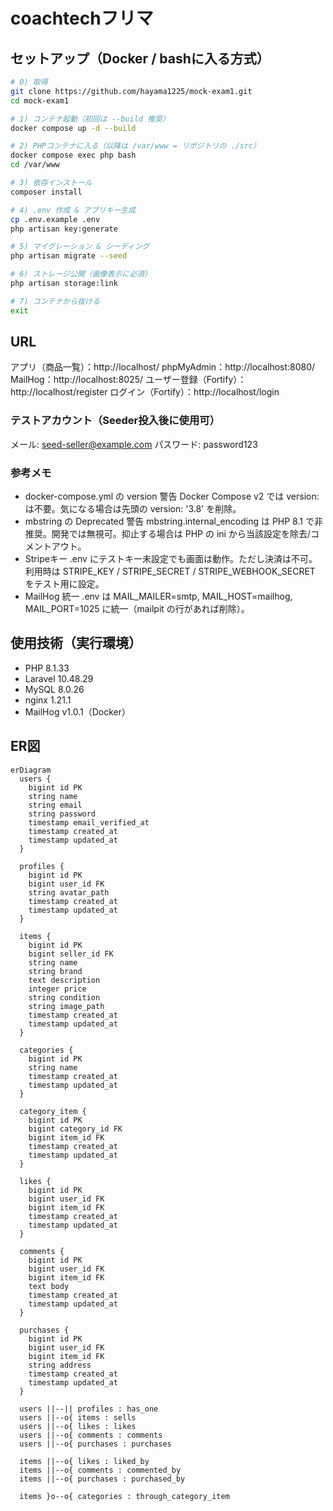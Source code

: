 # coachtechフリマ

## セットアップ（Docker / bashに入る方式）

```bash
# 0) 取得
git clone https://github.com/hayama1225/mock-exam1.git
cd mock-exam1

# 1) コンテナ起動（初回は --build 推奨）
docker compose up -d --build

# 2) PHPコンテナに入る（以降は /var/www = リポジトリの ./src）
docker compose exec php bash
cd /var/www

# 3) 依存インストール
composer install

# 4) .env 作成 & アプリキー生成
cp .env.example .env
php artisan key:generate

# 5) マイグレーション & シーディング
php artisan migrate --seed

# 6) ストレージ公開（画像表示に必須）
php artisan storage:link

# 7) コンテナから抜ける
exit
```
## URL
アプリ（商品一覧）：http://localhost/
phpMyAdmin：http://localhost:8080/
MailHog：http://localhost:8025/
ユーザー登録（Fortify）：http://localhost/register
ログイン（Fortify）：http://localhost/login

### テストアカウント（Seeder投入後に使用可）
メール: seed-seller@example.com
パスワード: password123

### 参考メモ
- docker-compose.yml の version 警告
    Docker Compose v2 では version: は不要。気になる場合は先頭の version: '3.8' を削除。
- mbstring の Deprecated 警告
    mbstring.internal_encoding は PHP 8.1 で非推奨。開発では無視可。抑止する場合は PHP の ini から当該設定を除去/コメントアウト。
- Stripeキー
    .env にテストキー未設定でも画面は動作。ただし決済は不可。利用時は STRIPE_KEY / STRIPE_SECRET / STRIPE_WEBHOOK_SECRET をテスト用に設定。
- MailHog 統一
    .env は MAIL_MAILER=smtp, MAIL_HOST=mailhog, MAIL_PORT=1025 に統一（mailpit の行があれば削除）。

## 使用技術（実行環境）
- PHP 8.1.33
- Laravel 10.48.29
- MySQL 8.0.26
- nginx 1.21.1
- MailHog v1.0.1（Docker）

## ER図
```mermaid
erDiagram
  users {
    bigint id PK
    string name
    string email
    string password
    timestamp email_verified_at
    timestamp created_at
    timestamp updated_at
  }

  profiles {
    bigint id PK
    bigint user_id FK
    string avatar_path
    timestamp created_at
    timestamp updated_at
  }

  items {
    bigint id PK
    bigint seller_id FK
    string name
    string brand
    text description
    integer price
    string condition
    string image_path
    timestamp created_at
    timestamp updated_at
  }

  categories {
    bigint id PK
    string name
    timestamp created_at
    timestamp updated_at
  }

  category_item {
    bigint id PK
    bigint category_id FK
    bigint item_id FK
    timestamp created_at
    timestamp updated_at
  }

  likes {
    bigint id PK
    bigint user_id FK
    bigint item_id FK
    timestamp created_at
    timestamp updated_at
  }

  comments {
    bigint id PK
    bigint user_id FK
    bigint item_id FK
    text body
    timestamp created_at
    timestamp updated_at
  }

  purchases {
    bigint id PK
    bigint user_id FK
    bigint item_id FK
    string address
    timestamp created_at
    timestamp updated_at
  }

  users ||--|| profiles : has_one
  users ||--o{ items : sells
  users ||--o{ likes : likes
  users ||--o{ comments : comments
  users ||--o{ purchases : purchases

  items ||--o{ likes : liked_by
  items ||--o{ comments : commented_by
  items ||--o{ purchases : purchased_by

  items }o--o{ categories : through_category_item
```

